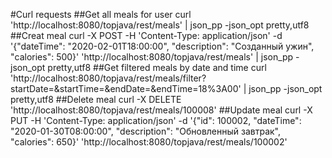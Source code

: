 #Curl requests
##Get all meals for user
    curl 'http://localhost:8080/topjava/rest/meals' | json_pp -json_opt pretty,utf8
##Creat meal
    curl -X POST -H 'Content-Type: application/json' -d '{"dateTime": "2020-02-01T18:00:00", "description": "Созданный ужин", "calories": 500}' 'http://localhost:8080/topjava/rest/meals' | json_pp -json_opt pretty,utf8
##Get filtered meals by date and time
    curl 'http://localhost:8080/topjava/rest/meals/filter?startDate=&startTime=&endDate=&endTime=18%3A00' | json_pp -json_opt pretty,utf8
##Delete meal
    curl -X DELETE 'http://localhost:8080/topjava/rest/meals/100008'
##Update meal
    curl -X PUT -H 'Content-Type: application/json' -d '{"id": 100002, "dateTime": "2020-01-30T08:00:00", "description": "Обновленный завтрак", "calories": 650}' 'http://localhost:8080/topjava/rest/meals/100002'
